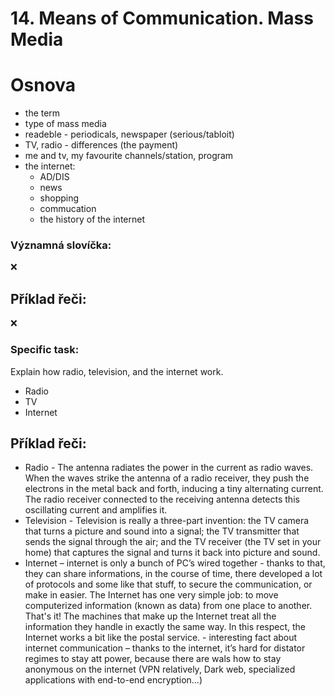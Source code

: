 # 14. Means of Communication. Mass Media

# Osnova

* the term
* type of mass media
* readeble - periodicals, newspaper (serious/tabloit)
* TV, radio - differences (the payment)
* me and tv, my favourite channels/station, program
* the internet:
  * AD/DIS
  * news
  * shopping
  * commucation
  * the history of the internet

### Významná slovíčka:
❌
  
## Příklad řeči:
❌
  
  
### Specific task:
Explain how radio, television, and the internet work.

- Radio
- TV
- Internet

## Příklad řeči:

- Radio - The antenna radiates the power in the current as radio waves. When the waves strike the antenna of a radio receiver, they push the electrons in the metal back and forth, inducing a tiny alternating current. The radio receiver connected to the receiving antenna detects this oscillating current and amplifies it.
- Television - Television is really a three-part invention: the TV camera that turns a picture and sound into a signal; the TV transmitter that sends the signal through the air; and the TV receiver (the TV set in your home) that captures the signal and turns it back into picture and sound.
- Internet – internet is only a bunch of PC’s wired together
		- thanks to that, they can share informations, in the course of time, there developed a lot of protocols and some like that stuff, to secure the communication, or make in easier. The Internet has one very simple job: to move computerized information (known as data) from one place to another. That's it! The machines that make up the Internet treat all the information they handle in exactly the same way. In this respect, the Internet works a bit like the postal service.
		- interesting fact about internet communication – thanks to the internet, it’s hard for distator regimes to stay att power, because there are wals how to stay anonymous on the internet (VPN relatively, Dark web, specialized applications with end-to-end encryption…)

